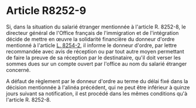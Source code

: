 # Article R8252-9

Si, dans la situation du salarié étranger mentionnée à l'article R. 8252-8, le directeur général de l'Office français de l'immigration et de l'intégration décide de mettre en œuvre la solidarité financière du donneur d'ordre mentionné à l'article [L. 8254-2][1], il informe le donneur d'ordre, par lettre recommandée avec avis de réception ou par tout autre moyen permettant de faire la preuve de sa réception par le destinataire, qu'il doit verser les sommes dues sur un compte ouvert par l'office au nom du salarié étranger concerné. 
  
  
A défaut de règlement par le donneur d'ordre au terme du délai fixé dans la décision mentionnée à l'alinéa précédent, qui ne peut être inférieur à quinze jours suivant sa notification, il est procédé dans les mêmes conditions qu'à l'article R. 8252-8.

 [1]: /affichCodeArticle.do?cidTexte=LEGITEXT000006072050&idArticle=LEGIARTI000006904863&dateTexte=&categorieLien=cid